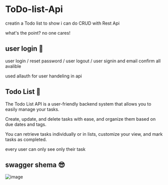 # ToDo-list-Api

creatin a Todo list to show i can do CRUD with Rest Api

what's the point? no one cares!


## user login 🔐

user login / reset password / user logout / user signin and email confirm all avalible

used allauth for user handeling in api

## Todo List 📃

The Todo List API is a user-friendly backend system that allows you to easily manage your tasks.

Create, update, and delete tasks with ease, and organize them based on due dates and tags.

You can retrieve tasks individually or in lists, customize your view, and mark tasks as completed.

every user can only see only their task

## swagger shema 😎

![image](https://github.com/Arshia-Izadyar/ToDo-list-Api/assets/110552657/5e7d8802-11b6-4d06-bd2c-7ed04f0ee3d0)
